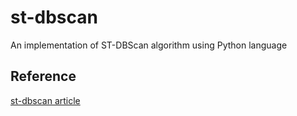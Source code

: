 # st-dbscan
An implementation of ST-DBScan algorithm using Python language
  
## Reference

[st-dbscan article](https://www.sciencedirect.com/science/article/pii/S0169023X06000218?via%3Dihub)
